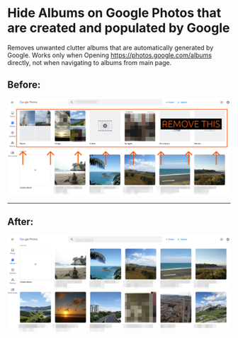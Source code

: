 # Hide Albums on Google Photos that are created and populated by Google

Removes unwanted clutter albums that are automatically generated by Google. Works only when Opening https://photos.google.com/albums directly, not when navigating to albums from main page.

## Before:

![before](./pictures/plugin_before.jpg)

___

## After:

![after](./pictures/plugin_after.jpg)
